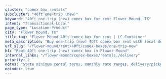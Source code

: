 ```yaml
---
cluster: "conex box rentals"
subcluster: "40ft one-trip (new)"
keyword: "40ft one-trip (new) conex box for rent Flower Mound, TX"
intent: "Transactional-Local"
page_type: "Location-Product"
city: "Flower Mound, TX"
title_tag: "Flower Mound 40ft conex box for rent | LC Container"
meta_description: "Buy one-trip (new) 40ft conex box rent with local delivery in Flower Mound, TX. LC Container — local Since 2003. Request a fast quote today."
url_slug: "/flower-mound/rent/40ft/conex-boxes/one-trip-new"
h1: "Rent 40ft one-trip (new) conex box in Flower Mound"
internal_links: "/flower-mound/conex-boxes/rentals,/delivery"
priority: 2
notes: "State minimum rental terms, monthly rate ranges, delivery/pickup fees, service area."
noindex: true
---
```


<!-- TODO: Add unique city/inventory copy, images, and internal links here. -->
